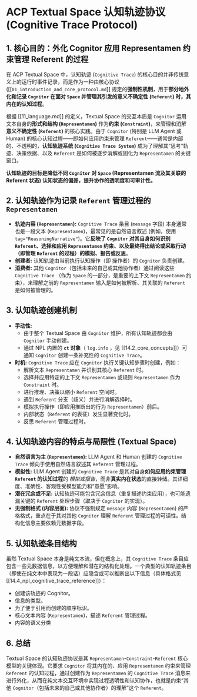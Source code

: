 # ACP Textual Space 认知轨迹协议 (Cognitive Trace Protocol)

## 1. 核心目的：外化 Cognitor 应用 Representamen 约束管理 Referent 的过程

在 ACP Textual Space 中，认知轨迹 (`Cognitive Trace`) 的核心目的并非传统意义上的运行时事件记录，而是作为一种由核心协议 ([[`01_introduction_and_core_protocol.md`]] 规定的**强制性机制**，用于**部分地外化和记录 `Cognitor` 在面对 `Space` 并管理其引发的意义不确定性 (`Referent`) 时，其内在的认知过程**。

根据 [[11_language.md]] 的定义，Textual Space 的交互本质是 `Cognitor` 运用文本自身的**形式和结构 (`Representamen`)** 作为**约束 (`Constraint`)**，来管理和消解**意义不确定性 (`Referent`)** 的核心实践。由于 `Cognitor` (特别是 LLM Agent 或 Human) 的核心认知过程——即如何应用约束来管理 `Referent`——通常是内部的、不透明的，**认知轨迹系统 (`Cognitive Trace System`)** 成为了理解其“思考”轨迹、决策依据、以及 `Referent` 是如何被逐步消解或固化为 `Representamen` 的关键窗口。

**认知轨迹的目标是降低不同 `Cognitor` 对 `Space` (Representamen 流及其关联的 Referent 状态) 认知状态的偏差，提升协作的透明度和可审计性。**

## 2. 认知轨迹作为记录 `Referent` 管理过程的 `Representamen`

- **轨迹内容 (`Representamen`):** `Cognitive Trace` 条目 (`message` 字段) 本身通常也是一段文本 (`Representamen`)，最常见的是自然语言叙述 (例如，使用 `tag="ReasoningNarrative"`)。它**反映了 `Cognitor` 对其自身如何识别 `Referent`、选择和应用 `Representamen` 约束、以及最终得出结论或采取行动（即管理 `Referent` 的过程）的模拟、报告或反思**。
- **创建者:** 认知轨迹由当前执行认知操作（即 操作者）的 `Cognitor` 负责创建。
- **消费者:** 其他 `Cognitor`（包括未来的自己或其他协作者）通过阅读这些 `Cognitive Trace` （作为 `Space` 的一部分，是重要的上下文 `Representamen` 约束），来理解之前的 `Representamen` 输入是如何被解析、其关联的 `Referent` 是如何被管理的。

## 3. 认知轨迹创建机制

- **手动性:**
    - 由于整个 Textual Space 由 `Cognitor` 维护，所有认知轨迹都会由 `Cognitor` 手动创建。
    - 通过 NPL 内置的 **`ct` 对象**（ `log.info` ，见 [[14.2_core_concepts]]）可通知 `Cognitor` 创建一条补充性的 `Cognitive Trace`。
- **时机:** `Cognitive Trace` 应在 `Cognitor` 执行关键认知步骤时创建，例如：
    - 解析文本 `Representamen` 并识别其核心 `Referent` 时。
    - 选择并应用特定的上下文 `Representamen` 或规则 `Representamen` 作为 `Constraint` 时。
    - 进行推理、决策以缩小 `Referent` 空间时。
    - 遇到 `Referent` 分支（歧义）并进行消解选择时。
    - 模拟执行操作（即应用推断出的行为 `Representamen`）前后。
    - 内部状态（`Referent` 的表征）发生显著变化时。
    - 反思 `Referent` 管理过程时。

## 4. 认知轨迹内容的特点与局限性 (Textual Space)

*   **自然语言为主 (`Representamen`):** LLM Agent 和 Human 创建的 `Cognitive Trace` 倾向于使用自然语言叙述其 `Referent` 管理过程。
*   **模拟性:** LLM Agent 创建的 `Cognitive Trace` 是其对自身**如何应用约束管理 `Referent` 的认知过程**的 *模拟或报告*，而非**真实内在状态**的直接转储。其详细度、准确性、客观性受模型能力和“意愿”影响。
*   **潜在冗余或不足:** 认知轨迹可能包含冗余信息（重复描述约束应用），也可能遗漏关键的 `Referent` 处理步骤（取决于 `Cognitor` 的实现）。
*   **无强制格式 (内容层面):** 协议不强制规定 `message` 内容 (`Representamen`) 的严格格式，重点在于其对其他 `Cognitor` 理解 `Referent` 管理过程的可读性。结构化信息主要依赖元数据字段。

## 5. 认知轨迹条目结构

虽然 Textual Space 本身是纯文本流，但在概念上，其 `Cognitive Trace` 条目应包含一些元数据信息，以方便理解和潜在的结构化处理。一个典型的认知轨迹条目（即使在纯文本中表现为一段话）应隐含或可以推断出以下信息（具体格式见 [[14.4_npl_cognitive_trace_reference]]）：

*   创建该轨迹的 Cognitor。
*   信息的类型。
*   为了便于引用而创建的顺序标识。
*   核心文本内容 (`Representamen`)，描述 `Referent` 管理过程。
*   内容的语义分类

## 6. 总结

Textual Space 的认知轨迹协议是其 `Representamen`-`Constraint`-`Referent` 核心模型的关键体现。它要求 `Cognitor` 将其内在的、应用 `Representamen` 约束来管理 `Referent` 的认知过程，通过创建作为 `Representamen` 的 `Cognitive Trace` 消息来进行外化，从而在纯文本交互环境中实现过程透明性和认知协作，也就是约束“其他 `Cognitor`（包括未来的自己或其他协作者）的理解”这个 `Referent`。